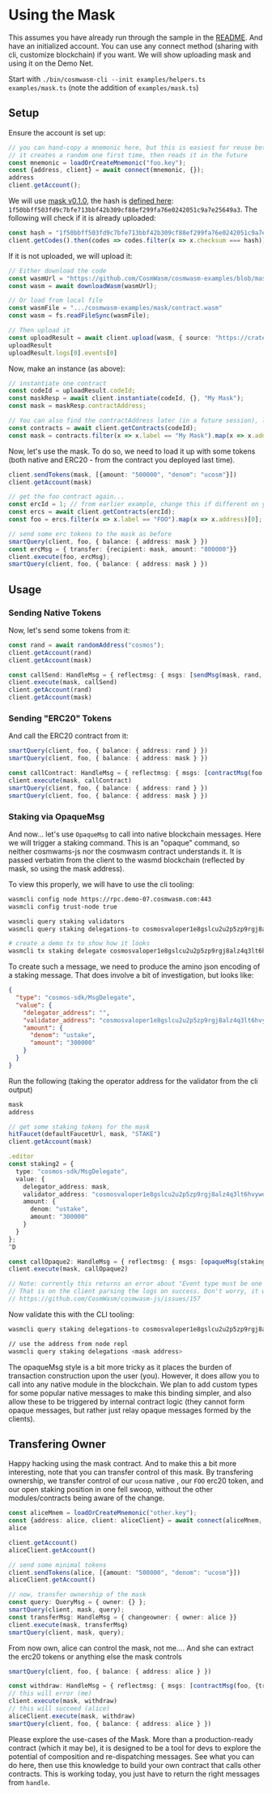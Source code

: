 # Using the Mask

This assumes you have already run through the sample in the [README](./README.md).
And have an initialized account. You can use any connect method (sharing with cli,
customize blockchain) if you want. We will show uploading mask and using it
on the Demo Net.

Start with `./bin/cosmwasm-cli --init examples/helpers.ts examples/mask.ts`
(note the addition of `examples/mask.ts`)

## Setup

Ensure the account is set up:

```ts
// you can hand-copy a mnemonic here, but this is easiest for reuse between sessions
// it creates a random one first time, then reads it in the future
const mnemonic = loadOrCreateMnemonic("foo.key");
const {address, client} = await connect(mnemonic, {});
address
client.getAccount();
```

We will use [mask v0.1.0](https://github.com/CosmWasm/cosmwasm-examples/tree/mask-0.1.0/mask),
the hash is [defined here](https://github.com/CosmWasm/cosmwasm-examples/blob/mask-0.1.0/mask/hash.txt):
`1f50bbff503fd9c7bfe713bbf42b309cf88ef299fa76e0242051c9a7e25649a3`. The following will check if
it is already uploaded:

```ts
const hash = "1f50bbff503fd9c7bfe713bbf42b309cf88ef299fa76e0242051c9a7e25649a3"
client.getCodes().then(codes => codes.filter(x => x.checksum === hash))
```

If it is not uploaded, we will upload it:

```ts
// Either download the code
const wasmUrl = "https://github.com/CosmWasm/cosmwasm-examples/blob/mask-0.1.0/mask/contract.wasm?raw=true";
const wasm = await downloadWasm(wasmUrl);

// Or load from local file
const wasmFile = ".../cosmwasm-examples/mask/contract.wasm"
const wasm = fs.readFileSync(wasmFile);

// Then upload it
const uploadResult = await client.upload(wasm, { source: "https://crates.io/api/v1/crates/cw-mask/0.1.0/download", builder: "confio/cosmwasm-opt:0.7.3"});
uploadResult
uploadResult.logs[0].events[0]
```

Now, make an instance (as above):

```ts
// instantiate one contract
const codeId = uploadResult.codeId;
const maskResp = await client.instantiate(codeId, {}, "My Mask");
const mask = maskResp.contractAddress;

// You can also find the contractAddress later (in a future session), like:
const contracts = await client.getContracts(codeId);
const mask = contracts.filter(x => x.label == "My Mask").map(x => x.address)[0];
```

Now, let's use the mask. To do so, we need to load it up with some tokens
(both native and ERC20 - from the contract you deployed last time).

```ts
client.sendTokens(mask, [{amount: "500000", "denom": "ucosm"}])
client.getAccount(mask)

// get the foo contract again...
const ercId = 1; // from earlier example, change this if different on your network
const ercs = await client.getContracts(ercId);
const foo = ercs.filter(x => x.label == "FOO").map(x => x.address)[0];

// send some erc tokens to the mask as before
smartQuery(client, foo, { balance: { address: mask } })
const ercMsg = { transfer: {recipient: mask, amount: "800000"}}
client.execute(foo, ercMsg);
smartQuery(client, foo, { balance: { address: mask } })
```

## Usage

### Sending Native Tokens

Now, let's send some tokens from it:

```ts
const rand = await randomAddress("cosmos");
client.getAccount(rand)
client.getAccount(mask)

const callSend: HandleMsg = { reflectmsg: { msgs: [sendMsg(mask, rand, [{amount: "80000", denom: "ucosm"}])]}};
client.execute(mask, callSend)
client.getAccount(rand)
client.getAccount(mask)
```

### Sending "ERC20" Tokens

And call the ERC20 contract from it:

```ts
smartQuery(client, foo, { balance: { address: rand } })
smartQuery(client, foo, { balance: { address: mask } })

const callContract: HandleMsg = { reflectmsg: { msgs: [contractMsg(foo, {transfer: {"amount": "80000", "recipient": rand}})]}};
client.execute(mask, callContract)
smartQuery(client, foo, { balance: { address: rand } })
smartQuery(client, foo, { balance: { address: mask } })
```

### Staking via OpaqueMsg

And now... let's use `OpaqueMsg` to call into native blockchain messages.
Here we will trigger a staking command. This is an "opaque" command, so neither cosmwams-js
nor the cosmwasm contract understands it. It is passed verbatim from the client to
the wasmd blockchain (reflected by mask, so using the mask address).

To view this properly, we will have to use the cli tooling:

```sh
wasmcli config node https://rpc.demo-07.cosmwasm.com:443
wasmcli config trust-node true

wasmcli query staking validators
wasmcli query staking delegations-to cosmosvaloper1e8gslcu2u2p5zp9rgj8alz4q3lt6hvywqppf23

# create a demo tx to show how it looks
wasmcli tx staking delegate cosmosvaloper1e8gslcu2u2p5zp9rgj8alz4q3lt6hvywqppf23 300000ustake --generate-only --chain-id testing
```

To create such a message, we need to produce the amino json encoding of a staking message.
That does involve a bit of investigation, but looks like:

```json
{
  "type": "cosmos-sdk/MsgDelegate",
  "value": {
    "delegator_address": "",
    "validator_address": "cosmosvaloper1e8gslcu2u2p5zp9rgj8alz4q3lt6hvywqppf23",
    "amount": {
      "denom": "ustake",
      "amount": "300000"
    }
  }
}
```

Run the following (taking the operator address for the validator from the cli output)

```ts
mask
address

// get some staking tokens for the mask
hitFaucet(defaultFaucetUrl, mask, "STAKE")
client.getAccount(mask)

.editor
const staking2 = {
  type: "cosmos-sdk/MsgDelegate",
  value: {
    delegator_address: mask,
    validator_address: "cosmosvaloper1e8gslcu2u2p5zp9rgj8alz4q3lt6hvywqppf23",
    amount: {
      denom: "ustake",
      amount: "300000"
    }
  }
};
^D

const callOpaque2: HandleMsg = { reflectmsg: { msgs: [opaqueMsg(staking2)]}};
client.execute(mask, callOpaque2)

// Note: currently this returns an error about "Event type must be one of message, transfer, wasm; got delegate"
// That is on the client parsing the logs on success. Don't worry, it will be fixed soon.
// https://github.com/CosmWasm/cosmwasm-js/issues/157
```

Now validate this with the CLI tooling:

```sh
wasmcli query staking delegations-to cosmosvaloper1e8gslcu2u2p5zp9rgj8alz4q3lt6hvywqppf23

// use the address from node repl
wasmcli query staking delegations <mask address>
```

The opaqueMsg style is a bit more tricky as it places the burden of transaction construction upon the
user (you). However, it does allow you to call into any native module in the blockchain.
We plan to add custom types for some popular native messages to make this binding simpler,
and also allow these to be triggered by internal contract logic (they cannot form opaque messages,
but rather just relay opaque messages formed by the clients).

## Transfering Owner

Happy hacking using the mask contract. And to make this a bit more interesting, note that you can transfer
control of this mask. By transfering ownership, we transfer control of our `ucosm` native , our `FOO` erc20 token,
and our open staking position in one fell swoop, without the other modules/contracts being aware of the change.

```ts
const aliceMnem = loadOrCreateMnemonic("other.key");
const {address: alice, client: aliceClient} = await connect(aliceMnem, {});
alice

client.getAccount()
aliceClient.getAccount()

// send some minimal tokens
client.sendTokens(alice, [{amount: "500000", "denom": "ucosm"}])
aliceClient.getAccount()

// now, transfer ownership of the mask
const query: QueryMsg = { owner: {} };
smartQuery(client, mask, query);
const transferMsg: HandleMsg = { changeowner: { owner: alice }}
client.execute(mask, transferMsg)
smartQuery(client, mask, query);
```

From now own, alice can control the mask, not me.... And she can extract the erc20 tokens or anything else the mask controls

```ts
smartQuery(client, foo, { balance: { address: alice } })

const withdraw: HandleMsg = { reflectmsg: { msgs: [contractMsg(foo, {transfer: {"amount": "80000", "recipient": alice}})]}};
// this will error (me)
client.execute(mask, withdraw)
// this will succeed (alice)
aliceClient.execute(mask, withdraw)
smartQuery(client, foo, { balance: { address: alice } })
```

Please explore the use-cases of the Mask. More than a production-ready contract (which it may be),
it is designed to be a tool for devs to explore the potential of composition and re-dispatching messages.
See what you can do here, then use this knowledge to build your own contract that calls other contracts.
This is working today, you just have to return the right messages from `handle`.

